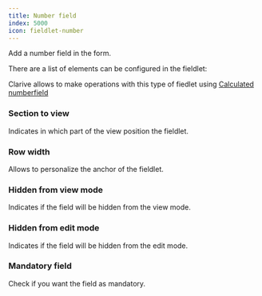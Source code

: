 ```yaml
---
title: Number field
index: 5000
icon: fieldlet-number
---
```


Add a number field in the form.

There are a list of elements can be configured in the fieldlet:

Clarive allows to make operations with this type of fiedlet 
using [Calculated numberfield](rules/palette/fieldlets/calculated-numberfield)


### Section to view

Indicates in which part of the view position the fieldlet.

### Row width

Allows to personalize the anchor of the fieldlet.

### Hidden from view mode

Indicates if the field will be hidden from the view mode.

### Hidden from edit mode

Indicates if the field will be hidden from the edit mode.

### Mandatory field

Check if you want the field as mandatory.
